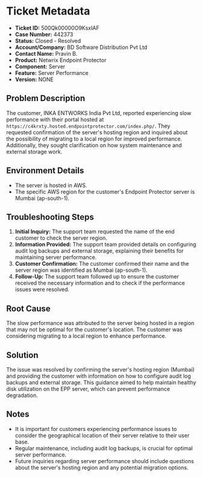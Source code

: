 # Ticket Metadata
- **Ticket ID:** 500Qk00000O9KsxIAF
- **Case Number:** 442373
- **Status:** Closed - Resolved
- **Account/Company:** BD Software Distribution Pvt Ltd
- **Contact Name:** Pravin B.
- **Product:** Netwrix Endpoint Protector
- **Component:** Server
- **Feature:** Server Performance
- **Version:** NONE

## Problem Description
The customer, INKA ENTWORKS India Pvt Ltd, reported experiencing slow performance with their portal hosted at `https://c4krxty.hosted.endpointprotector.com/index.php/`. They requested confirmation of the server's hosting region and inquired about the possibility of migrating to a local region for improved performance. Additionally, they sought clarification on how system maintenance and external storage work.

## Environment Details
- The server is hosted in AWS.
- The specific AWS region for the customer's Endpoint Protector server is Mumbai (ap-south-1).

## Troubleshooting Steps
1. **Initial Inquiry:** The support team requested the name of the end customer to check the server region.
2. **Information Provided:** The support team provided details on configuring audit log backups and external storage, explaining their benefits for maintaining server performance.
3. **Customer Confirmation:** The customer confirmed their name and the server region was identified as Mumbai (ap-south-1).
4. **Follow-Up:** The support team followed up to ensure the customer received the necessary information and to check if the performance issues were resolved.

## Root Cause
The slow performance was attributed to the server being hosted in a region that may not be optimal for the customer's location. The customer was considering migrating to a local region to enhance performance.

## Solution
The issue was resolved by confirming the server's hosting region (Mumbai) and providing the customer with information on how to configure audit log backups and external storage. This guidance aimed to help maintain healthy disk utilization on the EPP server, which can prevent performance degradation.

## Notes
- It is important for customers experiencing performance issues to consider the geographical location of their server relative to their user base.
- Regular maintenance, including audit log backups, is crucial for optimal server performance.
- Future inquiries regarding server performance should include questions about the server's hosting region and any potential migration options.